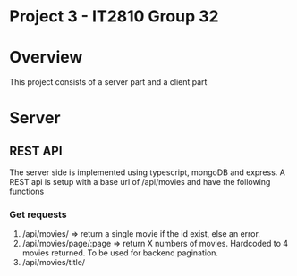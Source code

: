 # Project 3 - IT2810 Group 32

# Overview

This project consists of a server part and a client part

# Server

## REST API

The server side is implemented using typescript, mongoDB and express.
A REST api is setup with a base url of /api/movies and have the following
functions

### Get requests

1. /api/movies/<id> => return a single movie if the id exist, else an error.
2. /api/movies/page/:page => return X numbers of movies. Hardcoded to 4 movies
   returned. To be used for backend pagination.
3. /api/movies/title/<title> => returns all movies with a parial match on a movie query
   using regex to match.
4. /api/movies => returns all movies in database

### Put requests

1. /api/movies/<id> - creates a new movie object based on json data sendt and
   updates an existing movie. Used to write comments and favorite movies to db.

## GraphQL

We decided not to implement GraphQL after learning about both REST API and GraphQL
since REST API was easier to implement and gave us all the functionallity we needed
for this procject.

# Client

The client is build on typescript, redux, bootstrap/reactstrap and axios. Redux is used for handeling the state of
movies and pagination. For states limited to local files we have used react hooks to simplifiy the program and to avoid
passing states around that are not necassary to keep in a global store.

# Git

We have used git active and making and have used the issues as a todo-list where we have assigned issues to ourself
and to team-members to keep control of what everyone is doing and what is missing. We have used branches as much as
possible to indicate what the code we have commited is related to. We have also made a link between the commits and
the issues by refering to the issue by #<number>.

HOW-TO: client

1. Navigate to the "project-3-it2810-group-32/client" folder
2. npm install
3. npm start

HOW-TO: server

1. Navigate to the "project-3-it2810-group-32/server" folder
2. Enter "npm install"
3. Enter "npm start"

This will start the database server on localhost:5000

If an error saying "[nodemon] app crashed - waiting for file changes before starting", try:

MAC: (In server folder)

1. npm install typescript
2. Type in "npm start"

Windows: (In server folder)

1. tsc -w
2. Enter "npm start"

If you get an error (on Windows) saying:

_"src/server.ts(6,18): error TS7016: Could not find a declaration file for module 'cors'.":_

Just CTRL-C to cancel the command and type: **npm install @types/cors.** After this it should work
